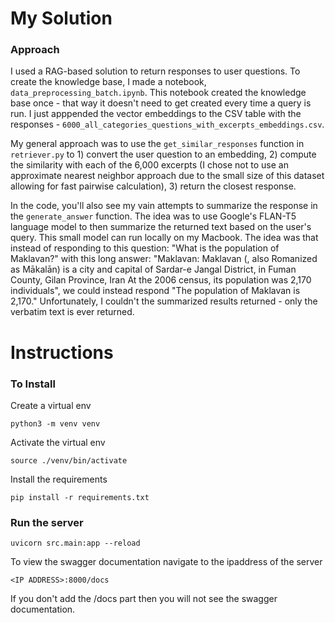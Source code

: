 # My Solution

### Approach

I used a RAG-based solution to return responses to user questions. To create the knowledge base, I made a notebook, `data_preprocessing_batch.ipynb`. This notebook created the knowledge base once - that way it doesn't need to get created every time a query is run. I just apppended the vector embeddings to the CSV table with the responses - `6000_all_categories_questions_with_excerpts_embeddings.csv`.

My general approach was to use the `get_similar_responses` function in `retriever.py` to 1) convert the user question to an embedding, 2) compute the similarity with each of the 6,000 excerpts (I chose not to use an approximate nearest neighbor approach due to the small size of this dataset allowing for fast pairwise calculation), 3) return the closest response. 

In the code, you'll also see my vain attempts to summarize the response in the `generate_answer` function. The idea was to use Google's FLAN-T5 language model to then summarize the returned text based on the user's query. This small model can run locally on my Macbook. The idea was that instead of responding to this question: "What is the population of Maklavan?" with this long answer: "Maklavan: Maklavan (, also Romanized as Mākalān) is a city and capital of Sardar-e Jangal District, in Fuman County, Gilan Province, Iran At the 2006 census, its population was 2,170 individuals", we could instead respond "The population of Maklavan is 2,170." Unfortunately, I couldn't the summarized results returned - only the verbatim text is ever returned. 









# Instructions

### To Install
Create a virtual env
```
python3 -m venv venv
```

Activate the virtual env
```
source ./venv/bin/activate
```

Install the requirements
```
pip install -r requirements.txt
```

### Run the server
```
uvicorn src.main:app --reload
```

To view the swagger documentation navigate to the ipaddress of the server 
```
<IP ADDRESS>:8000/docs
```

If you don't add the /docs part then you will not see the swagger documentation.
